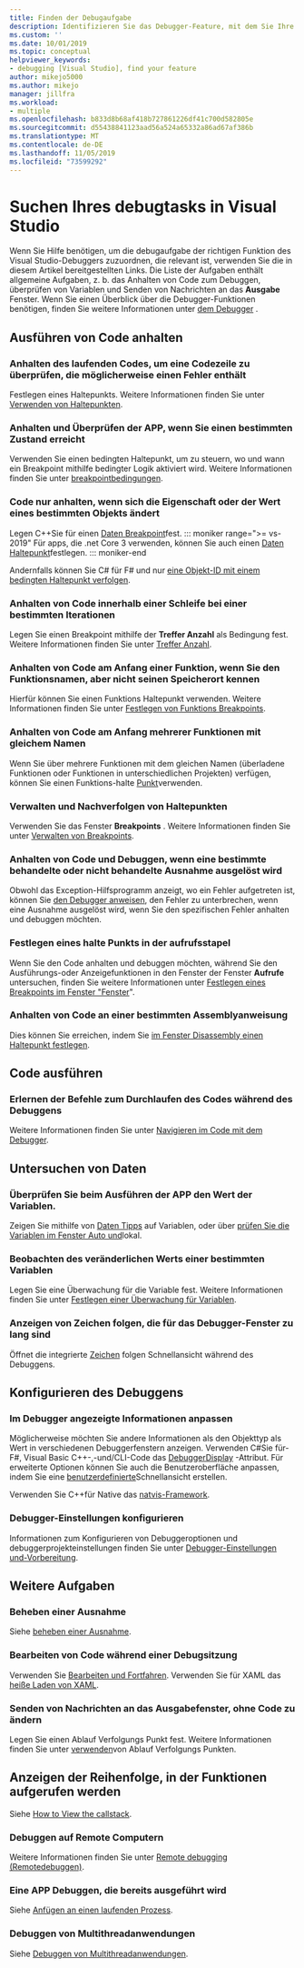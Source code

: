```yaml
---
title: Finden der Debugaufgabe
description: Identifizieren Sie das Debugger-Feature, mit dem Sie Ihre APP Debuggen können.
ms.custom: ''
ms.date: 10/01/2019
ms.topic: conceptual
helpviewer_keywords:
- debugging [Visual Studio], find your feature
author: mikejo5000
ms.author: mikejo
manager: jillfra
ms.workload:
- multiple
ms.openlocfilehash: b833d8b68af418b727861226df41c700d582805e
ms.sourcegitcommit: d55438841123aad56a524a65332a86ad67af386b
ms.translationtype: MT
ms.contentlocale: de-DE
ms.lasthandoff: 11/05/2019
ms.locfileid: "73599292"
---
```

# <a name="find-your-debugging-task-in-visual-studio"></a>Suchen Ihres debugtasks in Visual Studio

Wenn Sie Hilfe benötigen, um die debugaufgabe der richtigen Funktion des Visual Studio-Debuggers zuzuordnen, die relevant ist, verwenden Sie die in diesem Artikel bereitgestellten Links. Die Liste der Aufgaben enthält allgemeine Aufgaben, z. b. das Anhalten von Code zum Debuggen, überprüfen von Variablen und Senden von Nachrichten an das **Ausgabe** Fenster. Wenn Sie einen Überblick über die Debugger-Funktionen benötigen, finden Sie weitere Informationen unter [dem Debugger](debugger-feature-tour.md) .

## <a name="pause-running-code"></a>Ausführen von Code anhalten

### <a name="pause-running-code-to-inspect-a-line-of-code-that-may-contain-a-bug"></a>Anhalten des laufenden Codes, um eine Codezeile zu überprüfen, die möglicherweise einen Fehler enthält

Festlegen eines Haltepunkts. Weitere Informationen finden Sie unter [Verwenden von Haltepunkten](using-breakpoints.md).

### <a name="pause-and-inspect-your-app-when-it-reaches-a-specific-state"></a>Anhalten und Überprüfen der APP, wenn Sie einen bestimmten Zustand erreicht

Verwenden Sie einen bedingten Haltepunkt, um zu steuern, wo und wann ein Breakpoint mithilfe bedingter Logik aktiviert wird. Weitere Informationen finden Sie unter [breakpointbedingungen](using-breakpoints.md#breakpoint-conditions).

### <a name="pause-code-only-when-a-specific-objects-property-or-value-changes"></a>Code nur anhalten, wenn sich die Eigenschaft oder der Wert eines bestimmten Objekts ändert

Legen C++Sie für einen [Daten Breakpoint](using-breakpoints.md#BKMK_set_a_data_breakpoint_native_cplusplus)fest. 
::: moniker range=">= vs-2019"
Für apps, die .net Core 3 verwenden, können Sie auch einen [Daten Haltepunkt](using-breakpoints.md#BKMK_set_a_data_breakpoint_managed)festlegen.
::: moniker-end

Andernfalls können Sie C# für F# und nur [eine Objekt-ID mit einem bedingten Haltepunkt verfolgen](using-breakpoints.md#using-object-ids-in-breakpoint-conditions-c-and-f).

### <a name="pause-code-inside-a-loop-at-a-certain-iteration"></a>Anhalten von Code innerhalb einer Schleife bei einer bestimmten Iterationen

Legen Sie einen Breakpoint mithilfe der **Treffer Anzahl** als Bedingung fest. Weitere Informationen finden Sie unter [Treffer Anzahl](using-breakpoints.md#set-a-hit-count-condition).

### <a name="pause-code-at-the-start-of-a-function-when-you-know-the-function-name-but-not-its-location"></a>Anhalten von Code am Anfang einer Funktion, wenn Sie den Funktionsnamen, aber nicht seinen Speicherort kennen

Hierfür können Sie einen Funktions Haltepunkt verwenden. Weitere Informationen finden Sie unter [Festlegen von Funktions Breakpoints](using-breakpoints.md#BKMK_Set_a_breakpoint_in_a_source_file).

### <a name="pause-code-at-the-start-of-multiple-functions-with-the-same-name"></a>Anhalten von Code am Anfang mehrerer Funktionen mit gleichem Namen

Wenn Sie über mehrere Funktionen mit dem gleichen Namen (überladene Funktionen oder Funktionen in unterschiedlichen Projekten) verfügen, können Sie einen Funktions-halte [Punkt](using-breakpoints.md#BKMK_Set_a_breakpoint_in_a_source_file)verwenden.

### <a name="manage-and-keep-track-of-your-breakpoints"></a>Verwalten und Nachverfolgen von Haltepunkten

Verwenden Sie das Fenster **Breakpoints** . Weitere Informationen finden Sie unter [Verwalten von Breakpoints](using-breakpoints.md#BKMK_Specify_advanced_properties_of_a_breakpoint_).

### <a name="pause-code-and-debug-when-a-specific-handled-or-unhandled-exception-is-thrown"></a>Anhalten von Code und Debuggen, wenn eine bestimmte behandelte oder nicht behandelte Ausnahme ausgelöst wird

Obwohl das Exception-Hilfsprogramm anzeigt, wo ein Fehler aufgetreten ist, können Sie [den Debugger anweisen](managing-exceptions-with-the-debugger.md#tell-the-debugger-to-break-when-an-exception-is-thrown), den Fehler zu unterbrechen, wenn eine Ausnahme ausgelöst wird, wenn Sie den spezifischen Fehler anhalten und debuggen möchten.

### <a name="set-a-breakpoint-from-the-call-stack"></a>Festlegen eines halte Punkts in der aufrufsstapel

Wenn Sie den Code anhalten und debuggen möchten, während Sie den Ausführungs-oder Anzeigefunktionen in den Fenster der Fenster **Aufrufe** untersuchen, finden Sie weitere Informationen unter [Festlegen eines Breakpoints im Fenster "Fenster](using-breakpoints.md#BKMK_Set_a_breakpoint_from_debugger_windows)".

### <a name="pause-code-at-a-specific-assembly-instruction"></a>Anhalten von Code an einer bestimmten Assemblyanweisung

Dies können Sie erreichen, indem Sie [im Fenster Disassembly einen Haltepunkt festlegen](using-breakpoints.md#BKMK_Set_a_breakpoint_from_debugger_windows).

## <a name="execute-code"></a>Code ausführen

### <a name="learn-the-commands-to-step-through-your-code-while-debugging"></a>Erlernen der Befehle zum Durchlaufen des Codes während des Debuggens

Weitere Informationen finden Sie unter [Navigieren im Code mit dem Debugger](navigating-through-code-with-the-debugger.md).

## <a name="inspect-data"></a>Untersuchen von Daten

### <a name="check-the-value-of-variables-while-running-your-app"></a>Überprüfen Sie beim Ausführen der APP den Wert der Variablen.

Zeigen Sie mithilfe von [Daten Tipps](view-data-values-in-data-tips-in-the-code-editor.md) auf Variablen, oder über [prüfen Sie die Variablen im Fenster Auto und](autos-and-locals-windows.md)lokal.

### <a name="observe-the-changing-value-of-a-specific-variable"></a>Beobachten des veränderlichen Werts einer bestimmten Variablen

Legen Sie eine Überwachung für die Variable fest. Weitere Informationen finden Sie unter [Festlegen einer Überwachung für Variablen](watch-and-quickwatch-windows.md).

### <a name="view-strings-that-are-too-long-for-the-debugger-window"></a>Anzeigen von Zeichen folgen, die für das Debugger-Fenster zu lang sind

Öffnet die integrierte [Zeichen](view-strings-visualizer.md) folgen Schnellansicht während des Debuggens.

## <a name="configure-debugging"></a>Konfigurieren des Debuggens

### <a name="customize-information-shown-in-the-debugger"></a>Im Debugger angezeigte Informationen anpassen

Möglicherweise möchten Sie andere Informationen als den Objekttyp als Wert in verschiedenen Debuggerfenstern anzeigen. Verwenden C#Sie für- F#, Visual Basic C++-,-und/CLI-Code das [DebuggerDisplay](using-the-debuggerdisplay-attribute.md) -Attribut. Für erweiterte Optionen können Sie auch die Benutzeroberfläche anpassen, indem Sie eine [benutzerdefinierte](create-custom-visualizers-of-data.md)Schnellansicht erstellen.

Verwenden Sie C++für Native das [natvis-Framework](create-custom-views-of-native-objects.md).

### <a name="configure-debugger-settings"></a>Debugger-Einstellungen konfigurieren

Informationen zum Konfigurieren von Debuggeroptionen und debuggerprojekteinstellungen finden Sie unter [Debugger-Einstellungen und-Vorbereitung](debugger-settings-and-preparation.md).

## <a name="additional-tasks"></a>Weitere Aufgaben

### <a name="fix-an-exception"></a>Beheben einer Ausnahme

Siehe [beheben einer Ausnahme](write-better-code-with-visual-studio.md#fix-an-exception).

### <a name="edit-code-during-a-debugging-session"></a>Bearbeiten von Code während einer Debugsitzung

Verwenden Sie [Bearbeiten und Fortfahren](edit-and-continue.md). Verwenden Sie für XAML das [heiße Laden von XAML](../xaml-tools/xaml-hot-reload.md).

### <a name="send-messages-to-the-output-window-without-modifying-code"></a>Senden von Nachrichten an das Ausgabefenster, ohne Code zu ändern

Legen Sie einen Ablauf Verfolgungs Punkt fest. Weitere Informationen finden Sie unter [verwenden](using-tracepoints.md)von Ablauf Verfolgungs Punkten.

## <a name="view-the-order-in-which-functions-are-called"></a>Anzeigen der Reihenfolge, in der Funktionen aufgerufen werden

Siehe [How to View the callstack](how-to-use-the-call-stack-window.md).

### <a name="debug-on-remote-machines"></a>Debuggen auf Remote Computern

Weitere Informationen finden Sie unter [Remote debugging (Remotedebuggen)](remote-debugging.md).

### <a name="debug-an-app-that-is-already-running"></a>Eine APP Debuggen, die bereits ausgeführt wird

Siehe [Anfügen an einen laufenden Prozess](attach-to-running-processes-with-the-visual-studio-debugger.md).

### <a name="debug-multithreaded-applications"></a>Debuggen von Multithreadanwendungen

Siehe [Debuggen von Multithreadanwendungen](debug-multithreaded-applications-in-visual-studio.md).